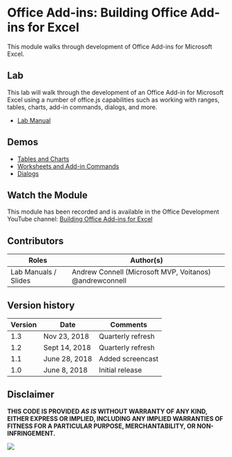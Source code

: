 # Office Add-ins: Building Office Add-ins for Excel

This module walks through development of Office Add-ins for Microsoft Excel.

## Lab

This lab will walk through the development of an Office Add-in for Microsoft Excel using a number of office.js capabilities such as working with ranges, tables, charts, add-in commands, dialogs, and more.

- [Lab Manual](./Lab.md)

## Demos

- [Tables and Charts](./Demos/01%20Tables%20and%20Charts)
- [Worksheets and Add-in Commands](./Demos/02%20Worksheets%20and%20Add-in%20Commands)
- [Dialogs](./Demos/03%20Dialogs)

## Watch the Module

This module has been recorded and is available in the Office Development YouTube channel: [Building Office Add-ins for Excel](https://youtu.be/KQIxNbd0mW4)

## Contributors

|        Roles         |                        Author(s)                        |
| -------------------- | ------------------------------------------------------- |
| Lab Manuals / Slides | Andrew Connell (Microsoft MVP, Voitanos) @andrewconnell |

## Version history

| Version |     Date      |     Comments      |
| ------- | ------------- | ----------------- |
| 1.3     | Nov 23, 2018  | Quarterly refresh |
| 1.2     | Sept 14, 2018 | Quarterly refresh |
| 1.1     | June 28, 2018 | Added screencast  |
| 1.0     | June 8, 2018  | Initial release   |

## Disclaimer

**THIS CODE IS PROVIDED *AS IS* WITHOUT WARRANTY OF ANY KIND, EITHER EXPRESS OR IMPLIED, INCLUDING ANY IMPLIED WARRANTIES OF FITNESS FOR A PARTICULAR PURPOSE, MERCHANTABILITY, OR NON-INFRINGEMENT.**

<img src="https://telemetry.sharepointpnp.com/TrainingContent/OfficeAddin/02-building-add-ins-for-microsoft-excel" />